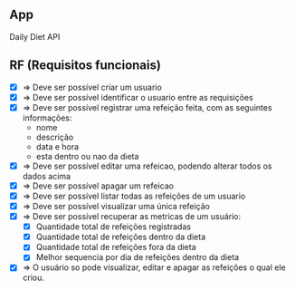 ## App

Daily Diet API

## RF (Requisitos funcionais)

- [x] => Deve ser possível criar um usuario
- [x] => Deve ser possível identificar o usuario entre as requisições
- [x] => Deve ser possível registrar uma refeição feita, com as seguintes informações:
    -   nome
    -   descrição
    -   data e hora
    -   esta dentro ou nao da dieta
- [x] => Deve ser possível editar uma refeicao, podendo alterar todos os dados acima
- [x] => Deve ser possível apagar um refeicao
- [x] => Deve ser possível listar todas as refeições de um usuario
- [x] => Deve ser possível visualizar uma única refeição
- [x] => Deve ser possível recuperar as metricas de um usuário:
    - [x]  Quantidade total de refeições registradas
    - [x]  Quantidade total de refeições dentro da dieta
    - [x]  Quantidade total de refeições fora da dieta
    - [x]  Melhor sequencia por dia de refeições dentro da dieta
- [x] => O usuário so pode visualizar, editar e apagar as refeições o qual ele criou.
